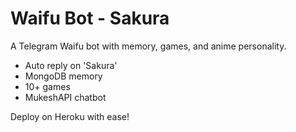 # Waifu Bot - Sakura

A Telegram Waifu bot with memory, games, and anime personality.

- Auto reply on 'Sakura'
- MongoDB memory
- 10+ games
- MukeshAPI chatbot

Deploy on Heroku with ease!